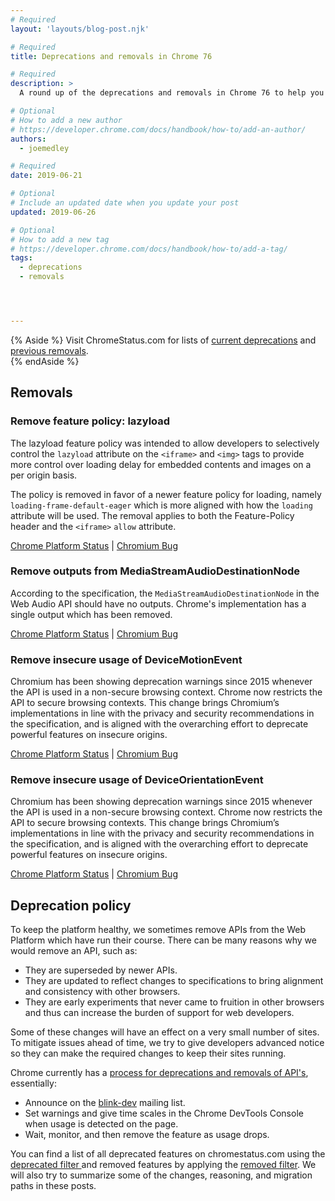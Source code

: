 ```yaml
---
# Required
layout: 'layouts/blog-post.njk'

# Required
title: Deprecations and removals in Chrome 76

# Required
description: >
  A round up of the deprecations and removals in Chrome 76 to help you plan.

# Optional
# How to add a new author
# https://developer.chrome.com/docs/handbook/how-to/add-an-author/
authors:
  - joemedley

# Required
date: 2019-06-21 

# Optional
# Include an updated date when you update your post
updated: 2019-06-26

# Optional
# How to add a new tag
# https://developer.chrome.com/docs/handbook/how-to/add-a-tag/
tags:
  - deprecations
  - removals




---
```


{% Aside %}
Visit ChromeStatus.com for lists of 
<a href="https://www.chromestatus.com/features#browsers.chrome.status%3A%22Deprecated%22">current deprecations</a>
and <a href="https://www.chromestatus.com/features#browsers.chrome.status:%22Removed%22">previous removals</a>.  
{% endAside %}

## Removals

### Remove feature policy: lazyload

The lazyload feature policy was intended to allow developers to selectively
control the `lazyload` attribute on the `<iframe>` and `<img>` tags to provide more
control over loading delay for embedded contents and images on a per origin
basis. 

The policy is removed in favor of a newer feature policy for loading, namely
`loading-frame-default-eager` which is more aligned with how the `loading`
attribute will be used. The removal applies to both the Feature-Policy header
and the `<iframe>` `allow` attribute.

[Chrome Platform Status](https://www.chromestatus.com/feature/5641405942726656) &#124;
[Chromium Bug](https://crbug.com/869492)

### Remove outputs from MediaStreamAudioDestinationNode

According to the specification, the `MediaStreamAudioDestinationNode` in the Web
Audio API should have no outputs. Chrome's implementation has a single output
which has been removed.

[Chrome Platform Status](https://www.chromestatus.com/feature/5702493226926080) &#124;
[Chromium Bug](https://crbug.com/691806)

### Remove insecure usage of DeviceMotionEvent

Chromium has been showing deprecation warnings since 2015 whenever the API is
used in a non-secure browsing context. Chrome now restricts the API to secure
browsing contexts. This change brings Chromium’s implementations in line with
the privacy and security recommendations in the specification, and is aligned
with the overarching effort to deprecate powerful features on insecure origins.

[Chrome Platform Status](https://www.chromestatus.com/feature/5688035094036480) &#124;
[Chromium Bug](https://crbug.com/932078)


### Remove insecure usage of DeviceOrientationEvent

Chromium has been showing deprecation warnings since 2015 whenever the API is
used in a non-secure browsing context. Chrome now restricts the API to secure
browsing contexts. This change brings Chromium’s implementations in line with
the privacy and security recommendations in the specification, and is aligned
with the overarching effort to deprecate powerful features on insecure origins.

[Chrome Platform Status](https://www.chromestatus.com/feature/5468407470227456) &#124;
[Chromium Bug](https://crbug.com/932078)

## Deprecation policy

To keep the platform healthy, we sometimes remove APIs from the Web Platform which have run their course. There can be many reasons why we would remove an API, such as:

- They are superseded by newer APIs.
- They are updated to reflect changes to specifications to bring alignment and consistency with other browsers.
- They are early experiments that never came to fruition in other browsers and thus can increase the burden of support for web developers.

Some of these changes will have an effect on a very small number of sites. To mitigate issues ahead of time, we try to give developers advanced notice so they can make the required changes to keep their sites running.

Chrome currently has a <a href="http://www.chromium.org/blink#TOC-Launch-Process:-Deprecation"> process for deprecations and removals of API's</a>, essentially:

- Announce on the <a href="https://groups.google.com/a/chromium.org/forum/#!forum/blink-dev"> blink-dev</a> mailing list.
- Set warnings and give time scales in the Chrome DevTools Console when usage is detected on the page.
- Wait, monitor, and then remove the feature as usage drops.


You can find a list of all deprecated features on chromestatus.com using the <a href="https://www.chromestatus.com/features#deprecated"> deprecated filter </a> and removed features by applying the <a href="https://www.chromestatus.com/features#removed">removed filter</a>. We will also try to summarize some of the changes, reasoning, and migration paths in these posts.

